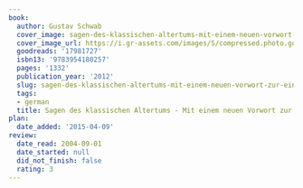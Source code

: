 ```yaml
---
book:
  author: Gustav Schwab
  cover_image: sagen-des-klassischen-altertums-mit-einem-neuen-vorwort-zur-einfuhrung.jpg
  cover_image_url: https://i.gr-assets.com/images/S/compressed.photo.goodreads.com/books/1369652042l/17981727._SX98_.jpg
  goodreads: '17981727'
  isbn13: '9783954180257'
  pages: '1332'
  publication_year: '2012'
  slug: sagen-des-klassischen-altertums-mit-einem-neuen-vorwort-zur-einfuhrung
  tags:
  - german
  title: Sagen des klassischen Altertums - Mit einem neuen Vorwort zur Einführung
plan:
  date_added: '2015-04-09'
review:
  date_read: 2004-09-01
  date_started: null
  did_not_finish: false
  rating: 3
---
```

